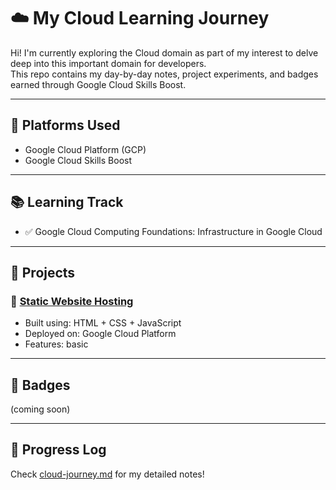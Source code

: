 # ☁️ My Cloud Learning Journey 

Hi! I'm currently exploring the Cloud domain as part of my interest to delve deep into this important domain for developers.  
This repo contains my day-by-day notes, project experiments, and badges earned through Google Cloud Skills Boost.

---

## 🚀 Platforms Used
- Google Cloud Platform (GCP)
- Google Cloud Skills Boost

---

## 📚 Learning Track

- ✅ Google Cloud Computing Foundations: Infrastructure in Google Cloud
---

## 📂 Projects

### 🔹 [Static Website Hosting](https://storage.googleapis.com/my_bucket_24/index.html)
- Built using: HTML + CSS + JavaScript
- Deployed on: Google Cloud Platform
- Features: basic

---

## 🏅 Badges

(coming soon)

---

## 📝 Progress Log
Check [cloud-journey.md](cloud-journey.md) for my detailed notes!
